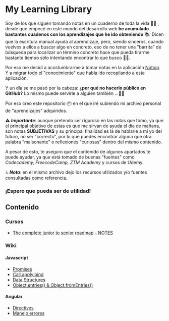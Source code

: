 # My Learning Library

Soy de los que siguen tomando notas en un cuaderno de toda la vida ✍🏻 , desde que empecé en este mundo del desarrollo web **he acumulado bastantes cuadenos con los aprendizajes que he ido obteniendo** 📚.
Dicen que la escritura manual ayuda al aprendizaje, pero, siendo sinceros, cuando vuelves a ellos a buscar algo en concreto, eso de no tener una "barrita" de búsqueda para localizar un término concreto hace que pueda tirarme bastante tiempo sólo intentando encontrar lo que busco 🙇🏽.

Por eso me decidí a acostumbrarme a tomar notas en la aplicación [Notion](https://www.notion.so/product). Y a migrar todo el "conocimiento" que había ido recopilando a esta aplicación. 

Y un día se me pasó por la cabeza: **¿por qué no hacerlo público en GitHub?** Lo mismo puede servirle a alguien también ...🤘🏾


Por eso creo este repositorio 📦  en el que iré subiendo mi archivo personal de "aprendizajes" adquiridos.

⚠️  ***Importante***: aunque pretendo ser riguroso en las notas que tomo, ya que el principal objetivo de estas es que me sirvan de ayuda el día de mañana, son notas **SUBJETIVAS** y su principal finalidad es la de hablarle a mi yo del futuro, no ser "correcto", por lo que puedes encontrar alguna que otra palabra "malsonante" o reflexiones "curiosas" dentro del mismo contenido.

A pesar de esto, te aseguro que el contenido de algunos apartados te puede ayudar, ya que está tomado de buenas "fuentes" como *Codecademy, FreecodeCamp, ZTM Academy* y cursos de Udemy.

🔝  ***Nota***: en el mismo archivo dejo los recursos utilizados y/o fuentes consultadas como referencia.

### ¡Espero que pueda ser de utilidad!


## Contenido

### Cursos

- [The complete junior to senior roadmap - NOTES](https://github.com/jlaguilargomez/my_learning_library/blob/master/courses/complete-junior-to-senior-roadmap.md)


### Wiki
#### Javascript

- [Promises](https://github.com/jlaguilargomez/my_learning_library/blob/master/javascript/1.Promises.md)
- [Call,apply,bind](https://github.com/jlaguilargomez/my_learning_library/blob/master/javascript/2.Call%2Capply%2Cbind.md)
- [Data Structures](https://github.com/jlaguilargomez/my_learning_library/blob/master/javascript/3.Data-structures.md)
- [Object.entries() & Object.fromEntries()](
https://github.com/jlaguilargomez/my_learning_library/blob/master/javascript/Object.entries_%26_Object.fromEntries.md)


#### Angular

- [Directives](https://github.com/jlaguilargomez/my_learning_library/blob/master/angular/1.Directives.md)
- [Manejo errores](https://github.com/jlaguilargomez/my_learning_library/blob/master/angular/2.Manejo-errores.md)


